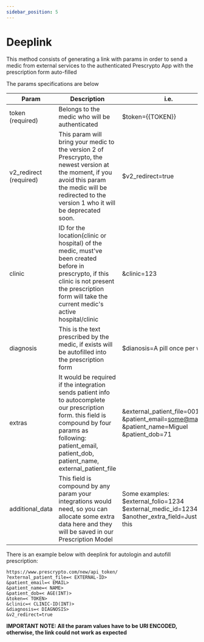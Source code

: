 ```yaml
---
sidebar_position: 5
---
```


# Deeplink

This method consists of generating a link with params in order to send a medic from external services to the authenticated Prescrypto App with the prescription form auto-filled

The params specifications are below

| Param | Description |  i.e. |
| ----------- | -----------|-----------|
| token (required)     | Belongs to the medic who will be authenticated  |$token={{TOKEN}}|
| v2_redirect (required)   | This param will bring your medic to the version 2 of Prescrypto, the newest version at the moment, if you avoid this param the medic will be redirected to the version 1 who it will be deprecated soon.        |$v2_redirect=true|
|clinic|	ID for the location(clinic or hospital) of the medic, must've been created before in prescrypto, if this clinic is not present the prescription form will take the current medic's active hospital/clinic|&clinic=123|
|diagnosis|This is the text prescribed by the medic, if exists will be autofilled into the prescription form|$dianosis=A pill once per week|
|extras|	It would be required if the integration sends patient info to autocomplete our prescription form. this field is compound by four params as following: patient_email,  patient_dob, patient_name, external_patient_file| &external_patient_file=0011R &patient_email=some@mail.com &patient_name=Miguel &patient_dob=71|
|additional_data|	This field is compound by any param your integrations would need, so you can allocate some extra data here and they will be saved in our Prescription Model|Some examples: $external_folio=1234 $external_medic_id=1234 $another_extra_field=Just like this|

There is an example below with deeplink for autologin and autofill prescription:

```shell
https://www.prescrypto.com/new/api_token/
?external_patient_file=< EXTERNAL-ID>
&patient_email=< EMAIL>
&patient_name=< NAME>
&patient_dob=< AGE(INT)>
&token=< TOKEN>
&clinic=< CLINIC-ID(INT)>
&diagnosis=< DIAGNOSIS>
&v2_redirect=true
```
**IMPORTANT NOTE: All the param values have to be URI ENCODED, otherwise, the link could not work as expected**